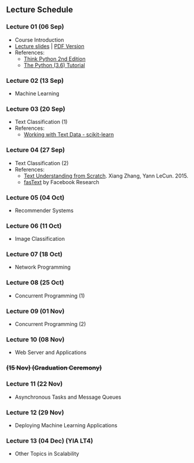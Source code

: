 ## Lecture Schedule

### Lecture 01 (06 Sep)

- Course Introduction
- [Lecture slides](/lectures/lecture-01.html) | [PDF Version](/lectures/pdfs/iems5780-lecture-01.pdf)
- References:
    - [Think Python 2nd Edition](https://greenteapress.com/wp/think-python-2e/)
    - [The Python (3.6) Tutorial](https://docs.python.org/3.6/tutorial/)


### Lecture 02 (13 Sep)

- Machine Learning


### Lecture 03 (20 Sep)

- Text Classification (1)
- References:
    - [Working with Text Data - scikit-learn](http://scikit-learn.org/stable/tutorial/text_analytics/working_with_text_data.html)


### Lecture 04 (27 Sep)

- Text Classification (2)
- References:
    - [Text Understanding from Scratch](https://arxiv.org/abs/1502.01710). Xiang Zhang, Yann LeCun. 2015.
    - [fasText](https://fasttext.cc/) by Facebook Research


### Lecture 05 (04 Oct)

- Recommender Systems


### Lecture 06 (11 Oct)

- Image Classification


### Lecture 07 (18 Oct)

- Network Programming


### Lecture 08 (25 Oct)

- Concurrent Programming (1)


### Lecture 09 (01 Nov)
- Concurrent Programming (2)


### Lecture 10 (08 Nov)
- Web Server and Applications


### <strike>(15 Nov) (Graduation Ceremony)</strike>


### Lecture 11 (22 Nov)

- Asynchronous Tasks and Message Queues


### Lecture 12 (29 Nov)

- Deploying Machine Learning Applications


### Lecture 13 (04 Dec) (YIA LT4)

- Other Topics in Scalability

